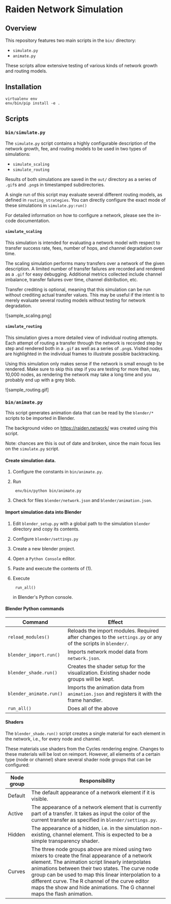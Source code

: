 # Raiden Network Simulation

## Overview

This repository features two main scripts in the `bin/` directory:
* `simulate.py`
* `animate.py`

These scripts allow extensive testing of various kinds of network growth and routing models.


## Installation

```
virtualenv env
env/bin/pip install -e .
```


## Scripts

### `bin/simulate.py`

The `simulate.py` script contains a highly configurable description of the network growth, fee, and routing models to be used in two types of simulations:
* `simulate_scaling`
* `simulate_routing`

Results of both simulations are saved in the `out/` directory as a series of `.gif`s and `.png`s in timestamped subdirectories.

A single run of this script may evaluate several different routing models, as defined in `routing_strategies`. You can directly configure the exact mode of these simulations in `simulate.py:run()`

For detailed information on how to configure a network, please see the in-code documentation.


#### `simulate_scaling`

This simulation is intended for evaluating a network model with respect to transfer success rate, fees, number of hops, and channel degradation over time.

The scaling simulation performs many transfers over a network of the given description. A limited number of transfer failures are recorded and rendered as a `.gif` for easy debugging. Additional metrics collected include channel imbalance, transfer failures over time, channel distribution, etc.

Transfer crediting is optional, meaning that this simulation can be run without crediting actual transfer values. This may be useful if the intent is to merely evaluate several routing models without testing for network degradation.

![sample_scaling.png]


#### `simulate_routing`

This simulation gives a more detailed view of individual routing attempts. Each attempt of routing a transfer through the network is recorded step by step and rendered both in a `.gif` as well as a series of `.png`s. Visited nodes are highlighted in the individual frames to illustrate possible backtracking.

Using this simulation only makes sense if the network is small enough to be rendered. Make sure to skip this step if you are testing for more than, say, 10,000 nodes, as rendering the network may take a long time and you probably end up with a grey blob.

![sample_routing.gif]

### `bin/animate.py`

This script generates animation data that can be read by the `blender/*` scripts to be imported in Blender.

The background video on https://raiden.network/ was created using this script.

Note: chances are this is out of date and broken, since the main focus lies on the `simulate.py` script.

#### Create simulation data.
1. Configure the constants in `bin/animate.py`.
1. Run

        env/bin/python bin/animate.py

1. Check for files `blender/network.json` and `blender/animation.json`.

#### Import simulation data into Blender

1. Edit `blender_setup.py` with a global path to the simulation `blender` directory and copy its contents.
1. Configure `blender/settings.py`
1. Create a new blender project.
1. Open a `Python Console` editor.
1. Paste and execute the contents of (1).
1. Execute

        run_all()

   in Blender's Python console.

#### Blender Python commands

| Command | Effect |
| --- | --- |
| `reload_modules()` | Reloads the import modules. Required after changes to the `settings.py` or any of the scripts in `blender/`. |
| `blender_import.run()` | Imports network model data from `network.json`. |
| `blender_shade.run()` | Creates the shader setup for the visualization. Existing shader node groups will be kept. |
| `blender_animate.run()` | Imports the animation data from `animation.json` and registers it with the frame handler. |
| `run_all()` | Does all of the above |


#### Shaders

The `blender_shade.run()` script creates a single material for each element in the network, i.e., for every node and channel.

These materials use shaders from the Cycles rendering engine. Changes to these materials will be lost on reimport. However, all elements of a certain type (node or channel) share several shader node groups that can be configured:

| Node group | Responsibility |
| --- | --- |
| Default | The default appearance of a network element if it is visible. |
| Active | The appearance of a network element that is currently part of a transfer. It takes as input the color of the current transfer as specified in `blender/settings.py`. |
| Hidden | The appearance of a hidden, i.e. in the simulation non-existing, channel element. This is expected to be a simple transparency shader. |
| Curves | The three node groups above are mixed using two mixers to create the final appearance of a network element. The animation script linearly interpolates animations between their two states. The curve node group can be used to map this linear interpolation to a different curve. The R channel of the curve editor maps the show and hide animations. The G channel maps the flash animation.
